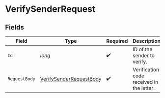 # VerifySenderRequest


## Fields

| Field                                                                       | Type                                                                        | Required                                                                    | Description                                                                 | Example                                                                     |
| --------------------------------------------------------------------------- | --------------------------------------------------------------------------- | --------------------------------------------------------------------------- | --------------------------------------------------------------------------- | --------------------------------------------------------------------------- |
| `Id`                                                                        | *long*                                                                      | :heavy_check_mark:                                                          | ID of the sender to verify.                                                 | 443                                                                         |
| `RequestBody`                                                               | [VerifySenderRequestBody](../../Models/Requests/VerifySenderRequestBody.md) | :heavy_check_mark:                                                          | Verification code received in the letter.                                   |                                                                             |